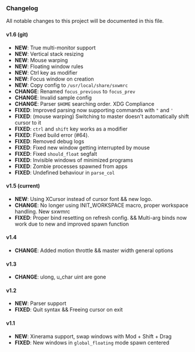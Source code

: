 ### Changelog

All notable changes to this project will be documented in this file.

#### v1.6 (git)
- **NEW**: True multi-monitor support
- **NEW**: Vertical stack resizing
- **NEW**: Mouse warping
- **NEW**: Floating window rules
- **NEW**: Ctrl key as modifier
- **NEW**: Focus window on creation
- **NEW**: Copy config to `/usr/local/share/sxwmrc`
- **CHANGE**: Renamed `focus_previous` to `focus_prev`
- **CHANGE**: Invalid sample config
- **CHANGE**: Parser `$HOME` searching order. XDG Compliance
- **FIXED**: Improved parsing now supporting commands with `"` and `'`
- **FIXED**: (mouse warping) Switching to master doesn't automatically shift cursor to it
- **FIXED**: `ctrl` and `shift` key works as a modifier
- **FIXED**: Fixed build error (#64).
- **FIXED**: Removed debug logs
- **FIXED**: Fixed new window getting interrupted by mouse
- **FIXED**: Fixed `should_float` segfalt
- **FIXED**: Invisible windows of minimized programs
- **FIXED**: Zombie processes spawned from apps
- **FIXED**: Undefined behaviour in `parse_col`

#### v1.5 (current)
- **NEW**: Using XCursor instead of cursor font && new logo.
- **CHANGE**: No longer using INIT_WORKSPACE macro, proper workspace handling. New sxwmrc
- **FIXED**: Proper bind resetting on refresh config. && Multi-arg binds now work due to new and improved spawn function

#### v1.4
- **CHANGE**: Added motion throttle && master width general options

#### v1.3
- **CHANGE**: ulong, u_char uint are gone

#### v1.2
- **NEW**: Parser support
- **FIXED**: Quit syntax && Freeing cursor on exit

#### v1.1
- **NEW**: Xinerama support, swap windows with Mod + Shift + Drag
- **FIXED**: New windows in `global_floating` mode spawn centered
